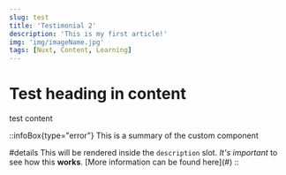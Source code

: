 ```yaml
---
slug: test
title: 'Testimonial 2'
description: 'This is my first article!'
img: 'img/imageName.jpg'
tags: [Nuxt, Content, Learning]
---
```


# Test heading in content

test content

::infoBox{type="error"}
This is a summary of the custom component

#details
This will be rendered inside the `description` slot. _It's important_ to see how this **works**.
\[More information can be found here\](#)
::
